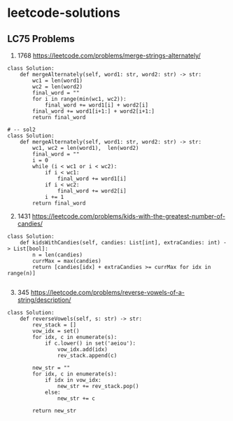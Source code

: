 # leetcode-solutions

## LC75 Problems

1. 1768 https://leetcode.com/problems/merge-strings-alternately/
```py3
class Solution:
    def mergeAlternately(self, word1: str, word2: str) -> str:
        wc1 = len(word1)
        wc2 = len(word2)
        final_word = ""
        for i in range(min(wc1, wc2)):
            final_word += word1[i] + word2[i]
        final_word += word1[i+1:] + word2[i+1:]
        return final_word

# -- sol2
class Solution:
    def mergeAlternately(self, word1: str, word2: str) -> str:
        wc1, wc2 = len(word1),  len(word2)
        final_word = ""
        i = 0
        while (i < wc1 or i < wc2):
            if i < wc1:
                final_word += word1[i]
            if i < wc2:
                final_word += word2[i]
            i += 1
        return final_word

```

2. 1431 https://leetcode.com/problems/kids-with-the-greatest-number-of-candies/
```py3
class Solution:
    def kidsWithCandies(self, candies: List[int], extraCandies: int) -> List[bool]:
        n = len(candies)
        currMax = max(candies)
        return [candies[idx] + extraCandies >= currMax for idx in range(n)]
            
```

3. 345 https://leetcode.com/problems/reverse-vowels-of-a-string/description/
```py3
class Solution:
    def reverseVowels(self, s: str) -> str:
        rev_stack = []
        vow_idx = set()
        for idx, c in enumerate(s):
            if c.lower() in set('aeiou'):
                vow_idx.add(idx)
                rev_stack.append(c)
        
        new_str = ""
        for idx, c in enumerate(s):
            if idx in vow_idx:
                new_str += rev_stack.pop()
            else:
                new_str += c
        
        return new_str
```